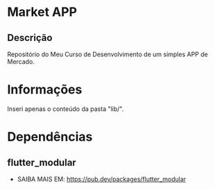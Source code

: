 # Market APP
## Descrição
Repositório do Meu Curso de Desenvolvimento de um simples APP de Mercado.
# Informações 
Inseri apenas o conteúdo da pasta "lib/".  
# Dependências 
## flutter_modular
- SAIBA MAIS EM: https://pub.dev/packages/flutter_modular
